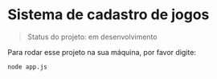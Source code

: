 # Sistema de cadastro de jogos

> Status do projeto: em desenvolvimento

Para rodar esse projeto na sua máquina, por favor digite:

```
node app.js
```



